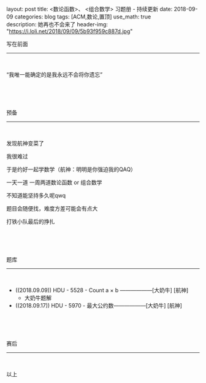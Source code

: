 layout: post
title: <数论函数>、 <组合数学> 习题册 - 持续更新
date: 2018-09-09
categories: blog
tags: [ACM,数论,置顶]
use_math: true	
description: 她再也不会来了
header-img: "https://i.loli.net/2018/09/09/5b93f959c887d.jpg"


写在前面

---

<br>

“我唯一能确定的是我永远不会将你遗忘” 

<br><br><br>

预备

---

<br>

发现航神变菜了<br>

我很难过<br>

于是约好一起学数学（航神：明明是你强迫我的QAQ）<br>

一天一道 一周两道数论函数 or 组合数学<br>

不知道能坚持多久呢qwq<br>

题目会随便找，难度方差可能会有点大<br>

打铁小队最后的挣扎<br>

<br><br><br>

题库

---

<br>

- ((2018.09.09)) HDU - 5528 - Count a × b ——————[大奶牛] [航神]
  - 大奶牛题解
- ((2018.09.17)) HDU - 5970 - 最大公约数——————[大奶牛] [航神]

<br><br><br>

赛后

---

<br>

以上


